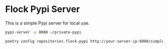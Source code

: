 # Flock Pypi Server

This is a simple Pypi server for local use.

```bash
pypi-server -p 8080 ~/private-pypi
```

```bash
poetry config repositories.flock-pypi http://your-server-ip:8080/simple/
```
